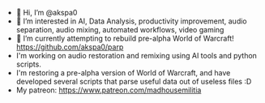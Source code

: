 - 👋 Hi, I’m @akspa0
- 👀 I’m interested in AI, Data Analysis, productivity improvement, audio separation, audio mixing, automated workflows, video gaming
- 🌱 I’m currently attempting to rebuild pre-alpha World of Warcraft! https://github.com/akspa0/parp
- I'm working on audio restoration and remixing using AI tools and python scripts.
- I'm restoring a pre-alpha version of World of Warcraft, and have developed several scripts that parse useful data out of useless files :D
- My patreon: https://www.patreon.com/madhousemilitia
<!---
akspa0/akspa0 is a ✨ special ✨ repository because its `README.md` (this file) appears on your GitHub profile.
You can click the Preview link to take a look at your changes.
--->
